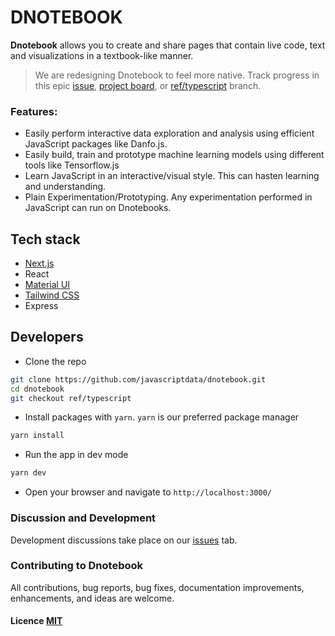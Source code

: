 
# DNOTEBOOK
**Dnotebook** allows you to create and share pages that contain live code, text and visualizations in a textbook-like manner.


> We are redesigning Dnotebook to feel more native. Track progress in this epic [issue](https://github.com/javascriptdata/dnotebook/issues/10), [project board](https://github.com/javascriptdata/dnotebook/projects/1), or [ref/typescript](https://github.com/javascriptdata/dnotebook/tree/ref/typescript) branch.

### Features:
- Easily perform interactive data exploration and analysis using efficient JavaScript packages like Danfo.js.
- Easily build, train and prototype machine learning models using different tools like Tensorflow.js
- Learn JavaScript in an interactive/visual style. This can hasten learning and understanding.
- Plain Experimentation/Prototyping. Any experimentation performed in JavaScript can run on Dnotebooks.
## Tech stack
* [Next.js](https://nextjs.org/)
* React
* [Material UI](https://mui.com/)
* [Tailwind CSS](https://tailwindcss.com/)
* Express 

## Developers

* Clone the repo
```sh
git clone https://github.com/javascriptdata/dnotebook.git
cd dnotebook
git checkout ref/typescript
```

* Install packages with `yarn`. `yarn` is our preferred package manager

```sh
yarn install
```
* Run the app in dev mode

```sh
yarn dev
```

* Open your browser and navigate to `http://localhost:3000/`


### Discussion and Development
Development discussions take place on our [issues](https://github.com/javascriptdata/dnotebook/issues/10) tab. 

### Contributing to Dnotebook
All contributions, bug reports, bug fixes, documentation improvements, enhancements, and ideas are welcome.

#### Licence [MIT](https://github.com/opensource9ja/dnotebook/blob/master/LICENCE)



